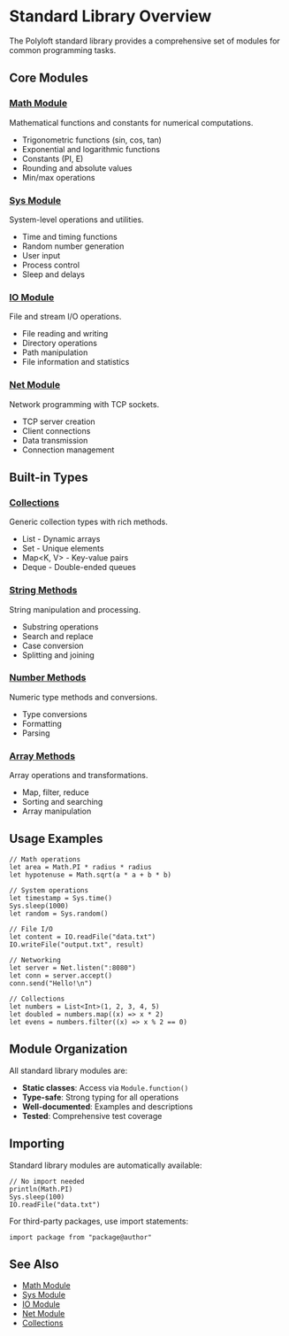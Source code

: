 # Standard Library Overview

The Polyloft standard library provides a comprehensive set of modules for common programming tasks.

## Core Modules

### [Math Module](math.md)
Mathematical functions and constants for numerical computations.
- Trigonometric functions (sin, cos, tan)
- Exponential and logarithmic functions
- Constants (PI, E)
- Rounding and absolute values
- Min/max operations

### [Sys Module](sys.md)
System-level operations and utilities.
- Time and timing functions
- Random number generation
- User input
- Process control
- Sleep and delays

### [IO Module](io.md)
File and stream I/O operations.
- File reading and writing
- Directory operations
- Path manipulation
- File information and statistics

### [Net Module](net.md)
Network programming with TCP sockets.
- TCP server creation
- Client connections
- Data transmission
- Connection management

## Built-in Types

### [Collections](collections.md)
Generic collection types with rich methods.
- List<T> - Dynamic arrays
- Set<T> - Unique elements
- Map<K, V> - Key-value pairs
- Deque<T> - Double-ended queues

### [String Methods](string.md)
String manipulation and processing.
- Substring operations
- Search and replace
- Case conversion
- Splitting and joining

### [Number Methods](number.md)
Numeric type methods and conversions.
- Type conversions
- Formatting
- Parsing

### [Array Methods](array.md)
Array operations and transformations.
- Map, filter, reduce
- Sorting and searching
- Array manipulation

## Usage Examples

```polyloft
// Math operations
let area = Math.PI * radius * radius
let hypotenuse = Math.sqrt(a * a + b * b)

// System operations
let timestamp = Sys.time()
Sys.sleep(1000)
let random = Sys.random()

// File I/O
let content = IO.readFile("data.txt")
IO.writeFile("output.txt", result)

// Networking
let server = Net.listen(":8080")
let conn = server.accept()
conn.send("Hello!\n")

// Collections
let numbers = List<Int>(1, 2, 3, 4, 5)
let doubled = numbers.map((x) => x * 2)
let evens = numbers.filter((x) => x % 2 == 0)
```

## Module Organization

All standard library modules are:
- **Static classes**: Access via `Module.function()`
- **Type-safe**: Strong typing for all operations
- **Well-documented**: Examples and descriptions
- **Tested**: Comprehensive test coverage

## Importing

Standard library modules are automatically available:

```polyloft
// No import needed
println(Math.PI)
Sys.sleep(100)
IO.readFile("data.txt")
```

For third-party packages, use import statements:

```polyloft
import package from "package@author"
```

## See Also

- [Math Module](math.md)
- [Sys Module](sys.md)
- [IO Module](io.md)
- [Net Module](net.md)
- [Collections](collections.md)
